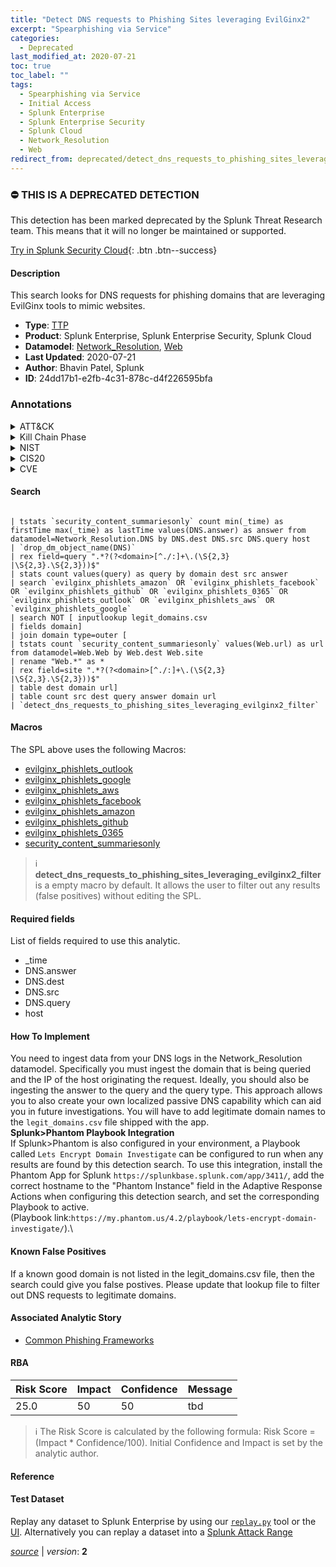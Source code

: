 ```yaml
---
title: "Detect DNS requests to Phishing Sites leveraging EvilGinx2"
excerpt: "Spearphishing via Service"
categories:
  - Deprecated
last_modified_at: 2020-07-21
toc: true
toc_label: ""
tags:
  - Spearphishing via Service
  - Initial Access
  - Splunk Enterprise
  - Splunk Enterprise Security
  - Splunk Cloud
  - Network_Resolution
  - Web
redirect_from: deprecated/detect_dns_requests_to_phishing_sites_leveraging_evilginx2/
---
```



### :no_entry: THIS IS A DEPRECATED DETECTION
This detection has been marked deprecated by the Splunk Threat Research team. This means that it will no longer be maintained or supported. 


[Try in Splunk Security Cloud](https://www.splunk.com/en_us/cyber-security.html){: .btn .btn--success}

#### Description

This search looks for DNS requests for phishing domains that are leveraging EvilGinx tools to mimic websites.

- **Type**: [TTP](https://github.com/splunk/security_content/wiki/Detection-Analytic-Types)
- **Product**: Splunk Enterprise, Splunk Enterprise Security, Splunk Cloud
- **Datamodel**: [Network_Resolution](https://docs.splunk.com/Documentation/CIM/latest/User/NetworkResolution), [Web](https://docs.splunk.com/Documentation/CIM/latest/User/Web)
- **Last Updated**: 2020-07-21
- **Author**: Bhavin Patel, Splunk
- **ID**: 24dd17b1-e2fb-4c31-878c-d4f226595bfa

### Annotations
<details>
  <summary>ATT&CK</summary>

<div markdown="1">

#### [ATT&CK](https://attack.mitre.org/)

| ID          | Technique   | Tactic         |
| ----------- | ----------- |--------------- |
| [T1566.003](https://attack.mitre.org/techniques/T1566/003/) | Spearphishing via Service | Initial Access |

</div>
</details>


<details>
  <summary>Kill Chain Phase</summary>

<div markdown="1">

* Delivery


</div>
</details>


<details>
  <summary>NIST</summary>

<div markdown="1">

* DE.CM



</div>
</details>

<details>
  <summary>CIS20</summary>

<div markdown="1">

* CIS 13



</div>
</details>

<details>
  <summary>CVE</summary>

<div markdown="1">


</div>
</details>


#### Search

```

| tstats `security_content_summariesonly` count min(_time) as firstTime max(_time) as lastTime values(DNS.answer) as answer from datamodel=Network_Resolution.DNS by DNS.dest DNS.src DNS.query host 
| `drop_dm_object_name(DNS)`
| rex field=query ".*?(?<domain>[^./:]+\.(\S{2,3}
|\S{2,3}.\S{2,3}))$" 
| stats count values(query) as query by domain dest src answer
| search `evilginx_phishlets_amazon` OR `evilginx_phishlets_facebook` OR `evilginx_phishlets_github` OR `evilginx_phishlets_0365` OR `evilginx_phishlets_outlook` OR `evilginx_phishlets_aws` OR `evilginx_phishlets_google` 
| search NOT [ inputlookup legit_domains.csv 
| fields domain]
| join domain type=outer [
| tstats count `security_content_summariesonly` values(Web.url) as url from datamodel=Web.Web by Web.dest Web.site 
| rename "Web.*" as * 
| rex field=site ".*?(?<domain>[^./:]+\.(\S{2,3}
|\S{2,3}.\S{2,3}))$" 
| table dest domain url] 
| table count src dest query answer domain url 
| `detect_dns_requests_to_phishing_sites_leveraging_evilginx2_filter`
```

#### Macros
The SPL above uses the following Macros:
* [evilginx_phishlets_outlook](https://github.com/splunk/security_content/blob/develop/macros/evilginx_phishlets_outlook.yml)
* [evilginx_phishlets_google](https://github.com/splunk/security_content/blob/develop/macros/evilginx_phishlets_google.yml)
* [evilginx_phishlets_aws](https://github.com/splunk/security_content/blob/develop/macros/evilginx_phishlets_aws.yml)
* [evilginx_phishlets_facebook](https://github.com/splunk/security_content/blob/develop/macros/evilginx_phishlets_facebook.yml)
* [evilginx_phishlets_amazon](https://github.com/splunk/security_content/blob/develop/macros/evilginx_phishlets_amazon.yml)
* [evilginx_phishlets_github](https://github.com/splunk/security_content/blob/develop/macros/evilginx_phishlets_github.yml)
* [evilginx_phishlets_0365](https://github.com/splunk/security_content/blob/develop/macros/evilginx_phishlets_0365.yml)
* [security_content_summariesonly](https://github.com/splunk/security_content/blob/develop/macros/security_content_summariesonly.yml)

> :information_source:
> **detect_dns_requests_to_phishing_sites_leveraging_evilginx2_filter** is a empty macro by default. It allows the user to filter out any results (false positives) without editing the SPL.



#### Required fields
List of fields required to use this analytic.
* _time
* DNS.answer
* DNS.dest
* DNS.src
* DNS.query
* host



#### How To Implement
You need to ingest data from your DNS logs in the Network_Resolution datamodel. Specifically you must ingest the domain that is being queried and the IP of the host originating the request. Ideally, you should also be ingesting the answer to the query and the query type. This approach allows you to also create your own localized passive DNS capability which can aid you in future investigations. You will have to add legitimate domain names to the `legit_domains.csv` file shipped with the app. \
 **Splunk&gt;Phantom Playbook Integration**\
If Splunk&gt;Phantom is also configured in your environment, a Playbook called `Lets Encrypt Domain Investigate` can be configured to run when any results are found by this detection search. To use this integration, install the Phantom App for Splunk `https://splunkbase.splunk.com/app/3411/`, add the correct hostname to the &#34;Phantom Instance&#34; field in the Adaptive Response Actions when configuring this detection search, and set the corresponding Playbook to active. \
(Playbook link:`https://my.phantom.us/4.2/playbook/lets-encrypt-domain-investigate/`).\

#### Known False Positives
If a known good domain is not listed in the legit_domains.csv file, then the search could give you false postives. Please update that lookup file to filter out DNS requests to legitimate domains.

#### Associated Analytic Story
* [Common Phishing Frameworks](/stories/common_phishing_frameworks)




#### RBA

| Risk Score  | Impact      | Confidence   | Message      |
| ----------- | ----------- |--------------|--------------|
| 25.0 | 50 | 50 | tbd |


> :information_source:
> The Risk Score is calculated by the following formula: Risk Score = (Impact * Confidence/100). Initial Confidence and Impact is set by the analytic author.


#### Reference


#### Test Dataset
Replay any dataset to Splunk Enterprise by using our [`replay.py`](https://github.com/splunk/attack_data#using-replaypy) tool or the [UI](https://github.com/splunk/attack_data#using-ui).
Alternatively you can replay a dataset into a [Splunk Attack Range](https://github.com/splunk/attack_range#replay-dumps-into-attack-range-splunk-server)




[*source*](https://github.com/splunk/security_content/tree/develop/detections/deprecated/detect_dns_requests_to_phishing_sites_leveraging_evilginx2.yml) \| *version*: **2**